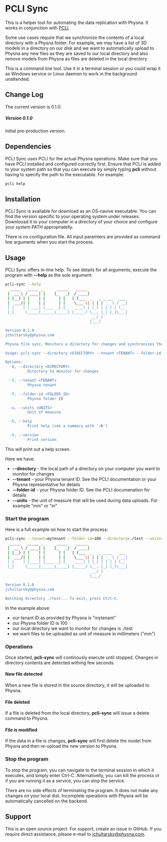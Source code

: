 # PCLI Sync

This is a helper tool for automating the data replication with Physna. It works in conjunction with [PCLI](https://github.com/jchultarsky101/pcli).

Some use cases require that we synchronize the contents of a local directory with a Physna folder. For example, 
we may have a list of 3D models in a directory on our disk and we want to automatically upload to Physna any new files as
they are saved to our local directory and also remove models from Physna as files are deleted in the local directory.

This is a command line tool. Use it in a terminal session or you could wrap it as Windows service or Linux daemon to work
in the background unattended.

## Change Log

The current version is 0.1.0.

##### Version 0.1.0

Initial pre-production version.

## Dependencies

PCLI Sync uses PCLI for the actual Physna operations. Make sure that you have PCLI installed and configured correctly first. Ensure that PCLI is
added to your system path so that you can execute by simply typing **pcli** without having to specify the path to the executable. For example:

````bash
pcli help
````

## Installation

PCLI Sync is available for download as an OS-navive executable. You can find the version specific to your operating system under releases. Downlooad it to your computer in
a directory of your choice and configure your system PATH appropriatelly.

There is no configuration file. All input paramters are provided as command line arguments when you start the process.

## Usage

PCLI Sync offers in-line help. To see details for all arguments, execute the program with **--help** as the sole argument:

````bash
pcli-sync --help
  _____   _____ _      _____    _____
 |  __ \ / ____| |    |_   _|  / ____|
 | |__) | |    | |      | |   | (___  _   _ _ __   ___
 |  ___/| |    | |      | |    \___ \| | | | '_ \ / __|
 | |    | |____| |____ _| |_   ____) | |_| | | | | (__
 |_|     \_____|______|_____| |_____/ \__, |_| |_|\___|
                                       __/ |
                                      |___/

Version 0.1.0
jchultarsky@physna.com

Physna file sync. Monitors a directory for changes and synchronizes the contents with Physna.

Usage: pcli-sync --directory <DIRECTORY> --tenant <TENANT> --folder-id <FOLDER_ID> --units <UNITS>

Options:
  -d, --directory <DIRECTORY>
          Directory to monitor for changes

  -t, --tenant <TENANT>
          Physna tenant

  -f, --folder-id <FOLDER_ID>
          Physna folder ID

  -u, --units <UNITS>
          Unit of measure

  -h, --help
          Print help (see a summary with '-h')

  -V, --version
          Print version
````

This will print out a help screen.

Here we have:

* **--directory** - the local path of a directory on your computer you want to monitor for changes
* **--tenant** - your Physna tenant ID. See the PCLI documentation or your Physna representative for details
* **--folder-id** - your Physna folder ID. See the PCLI documenation for details
* **--units** - the unit of measure that will be used during data uploads. For example "mm" or "in"

### Start the program

Here is a full example on how to start the process:

````bash
pcli-sync --tenant=mytenant --folder-id=100 --directory=./test --units=mm
  _____   _____ _      _____    _____
 |  __ \ / ____| |    |_   _|  / ____|
 | |__) | |    | |      | |   | (___  _   _ _ __   ___
 |  ___/| |    | |      | |    \___ \| | | | '_ \ / __|
 | |    | |____| |____ _| |_   ____) | |_| | | | | (__
 |_|     \_____|______|_____| |_____/ \__, |_| |_|\___|
                                       __/ |
                                      |___/

Version 0.1.0
jchultarsky@physna.com

Watching directory ./test... To exit, press Ctrl-C.
````

In the example above:

* our tenant ID as provided by Physna is "mytenant"
* our Physna folder ID is 100
* our local directory we want to monitor for changes is ./test
* we want files to be uploaded as unit of measure in millimeters ("mm")

### Operations

Once started, **pcli-sync** will continously execute until stopped. Changes in directory contents are detected withing few seconds.

#### New file detected

When a new file is stored in the source directory, it will be uploaded to Physna.

#### File deleted

If a file is deleted from the local directory, **pcli-sync** will issue a delete command to Physna.

#### File is modified

If the data in a file is changes, **pcli-sync** will first delete the model from Physna and then re-upload the new version to Physna.

### Stop the program

To stop the program, you can navigate to the terminal session in which it executes, and simply enter Ctrl-C. Alternativelly, you can kill the process or 
if you are running it as a service, you can stop the service.

There are no side effects of terminating the program. It does not make any changes on your local dist. Incomplete operations with Physna will be automatically cancelled on the backend.

## Support

This is an open source project. For support, create an issue in GitHub. If you require direct assistance, please e-mail to jchultarsky@physna.com.

